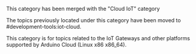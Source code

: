 This category has been merged with the "Cloud IoT" category

The topics previously located under this category have been moved to #development-tools:iot-cloud.

This category is for topics related to the IoT Gateways and other platforms supported by Arduino Cloud (Linux x86 x86_64).
